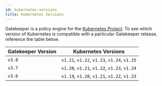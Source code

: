 ```yaml
---
id: kubernetes-versions
title: Kubernetes Versions
---
```


Gatekeeper is a policy engine for the [Kubernetes Project](https://kubernetes.io/). To see which version of Kubernetes is compatible with a particular Gatekeeper release, reference the table below.

| Gatekeeper Version | Kubernetes Versions                         |
|--------------------|---------------------------------------------|
| `v3.8`             | `v1.21`, `v1.22`, `v1.23`, `v1.24`, `v1.25` |
| `v3.7`             | `v1.20`, `v1.21`, `v1.22`, `v1.23`, `v1.24` |
| `v3.6`             | `v1.19`, `v1.20`, `v1.21`, `v1.22`, `v1.23` |
